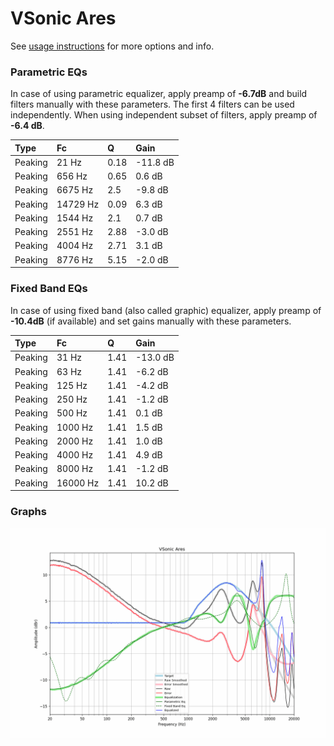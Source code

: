# VSonic Ares
See [usage instructions](https://github.com/jaakkopasanen/AutoEq#usage) for more options and info.

### Parametric EQs
In case of using parametric equalizer, apply preamp of **-6.7dB** and build filters manually
with these parameters. The first 4 filters can be used independently.
When using independent subset of filters, apply preamp of **-6.4 dB**.

| Type    | Fc       |    Q | Gain     |
|:--------|:---------|:-----|:---------|
| Peaking | 21 Hz    | 0.18 | -11.8 dB |
| Peaking | 656 Hz   | 0.65 | 0.6 dB   |
| Peaking | 6675 Hz  | 2.5  | -9.8 dB  |
| Peaking | 14729 Hz | 0.09 | 6.3 dB   |
| Peaking | 1544 Hz  | 2.1  | 0.7 dB   |
| Peaking | 2551 Hz  | 2.88 | -3.0 dB  |
| Peaking | 4004 Hz  | 2.71 | 3.1 dB   |
| Peaking | 8776 Hz  | 5.15 | -2.0 dB  |

### Fixed Band EQs
In case of using fixed band (also called graphic) equalizer, apply preamp of **-10.4dB**
(if available) and set gains manually with these parameters.

| Type    | Fc       |    Q | Gain     |
|:--------|:---------|:-----|:---------|
| Peaking | 31 Hz    | 1.41 | -13.0 dB |
| Peaking | 63 Hz    | 1.41 | -6.2 dB  |
| Peaking | 125 Hz   | 1.41 | -4.2 dB  |
| Peaking | 250 Hz   | 1.41 | -1.2 dB  |
| Peaking | 500 Hz   | 1.41 | 0.1 dB   |
| Peaking | 1000 Hz  | 1.41 | 1.5 dB   |
| Peaking | 2000 Hz  | 1.41 | 1.0 dB   |
| Peaking | 4000 Hz  | 1.41 | 4.9 dB   |
| Peaking | 8000 Hz  | 1.41 | -1.2 dB  |
| Peaking | 16000 Hz | 1.41 | 10.2 dB  |

### Graphs
![](./VSonic%20Ares.png)